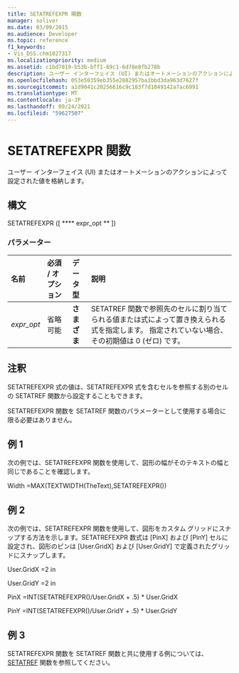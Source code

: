 ```yaml
---
title: SETATREFEXPR 関数
manager: soliver
ms.date: 03/09/2015
ms.audience: Developer
ms.topic: reference
f1_keywords:
- Vis_DSS.chm1027317
ms.localizationpriority: medium
ms.assetid: c1bd7819-b53b-bff1-69c1-6d78e8fb278b
description: ユーザー インターフェイス (UI) またはオートメーションのアクションによって設定された値を格納します。
ms.openlocfilehash: 053e50359eb355e2882957ba1bbd3da963d7627f
ms.sourcegitcommit: a1d9041c20256616c9c183f7d1049142a7ac6991
ms.translationtype: MT
ms.contentlocale: ja-JP
ms.lasthandoff: 09/24/2021
ms.locfileid: "59627507"
---
```

# <a name="setatrefexpr-function"></a>SETATREFEXPR 関数

ユーザー インターフェイス (UI) またはオートメーションのアクションによって設定された値を格納します。
  
## <a name="syntax"></a>構文

SETATREFEXPR ([ **** expr_opt ** ]) 
  
### <a name="parameters"></a>パラメーター

|**名前**|**必須 / オプション**|**データ型**|**説明**|
|:-----|:-----|:-----|:-----|
| _expr_opt_ <br/> |省略可能  <br/> |**さまざま** <br/> |SETATREF 関数で参照先のセルに割り当てられる値または式によって置き換えられる式を指定します。 指定されていない場合、その初期値は 0 (ゼロ) です。  <br/> |
   
## <a name="remarks"></a>注釈

SETATREFEXPR 式の値は、SETATREFEXPR 式を含むセルを参照する別のセルの SETATREF 関数から設定することもできます。 
  
SETATREFEXPR 関数を SETATREF 関数のパラメーターとして使用する場合に限る必要はありません。 
  
## <a name="example-1"></a>例 1

次の例では、SETATREFEXPR 関数を使用して、図形の幅がそのテキストの幅と同じであることを確認します。
  
Width =MAX(TEXTWIDTH(TheText),SETATREFEXPR())
  
## <a name="example-2"></a>例 2

次の例では、SETATREFEXPR 関数を使用して、図形をカスタム グリッドにスナップする方法を示します。SETATREFEXPR 数式は  [PinX] および [PinY] セルに設定され、図形のピンは [User.GridX] および [User.GridY] で定義されたグリッドにスナップします。 
  
User.GridX =2 in
  
User.GridY =2 in
  
PinX =INT(SETATREFEXPR()/User.GridX + .5) \* User.GridX
  
PinY =INT(SETATREFEXPR()/User.GridY + .5) \* User.GridY
  
## <a name="example-3"></a>例 3

SETATREFEXPR 関数を SETATREF 関数と共に使用する例については、[SETATREF](setatref-function.md) 関数を参照してください。 
  

